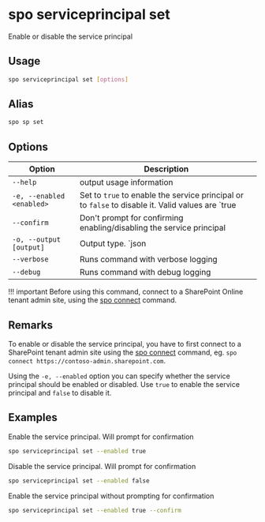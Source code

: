 # spo serviceprincipal set

Enable or disable the service principal

## Usage

```sh
spo serviceprincipal set [options]
```

## Alias

```sh
spo sp set
```

## Options

Option|Description
------|-----------
`--help`|output usage information
`-e, --enabled <enabled>`|Set to `true` to enable the service principal or to `false` to disable it. Valid values are `true|false`
`--confirm`|Don't prompt for confirming enabling/disabling the service principal
`-o, --output [output]`|Output type. `json|text`. Default `text`
`--verbose`|Runs command with verbose logging
`--debug`|Runs command with debug logging

!!! important
    Before using this command, connect to a SharePoint Online tenant admin site, using the [spo connect](../connect.md) command.

## Remarks

To enable or disable the service principal, you have to first connect to a SharePoint tenant admin site using the [spo connect](../connect.md) command, eg. `spo connect https://contoso-admin.sharepoint.com`.

Using the `-e, --enabled` option you can specify whether the service principal should be enabled or disabled. Use `true` to enable the service principal and `false` to disable it.

## Examples

Enable the service principal. Will prompt for confirmation

```sh
spo serviceprincipal set --enabled true
```

Disable the service principal. Will prompt for confirmation

```sh
spo serviceprincipal set --enabled false
```

Enable the service principal without prompting for confirmation

```sh
spo serviceprincipal set --enabled true --confirm
```